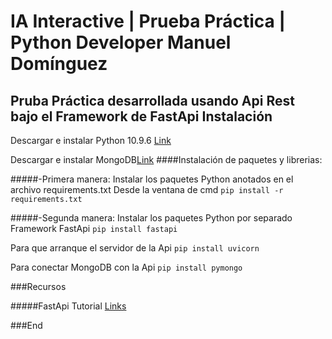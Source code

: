 # IA Interactive | Prueba Práctica | Python Developer Manuel Domínguez

Pruba Práctica desarrollada usando Api Rest bajo el Framework de FastApi 
Instalación
---------
Descargar e instalar Python 10.9.6 [Link](https://www.python.org/downloads/release/python-3109/)

Descargar e instalar MongoDB[Link](https://www.mongodb.com/try/download/community)
####Instalación de paquetes y librerias:

#####-Primera manera: Instalar los paquetes Python anotados en el archivo requirements.txt
Desde la ventana de cmd
`pip install -r requirements.txt`

#####-Segunda manera: Instalar los paquetes Python por separado 
Framework FastApi
`pip install fastapi`

Para que arranque el servidor de la Api
`pip install uvicorn`

Para conectar MongoDB con la Api
`pip install pymongo`


###Recursos

#####FastApi Tutorial [Links](https://fastapi.tiangolo.com/tutorial/)




###End
